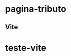 # pagina-tributo
## Vite
# teste-vite                                                                               
